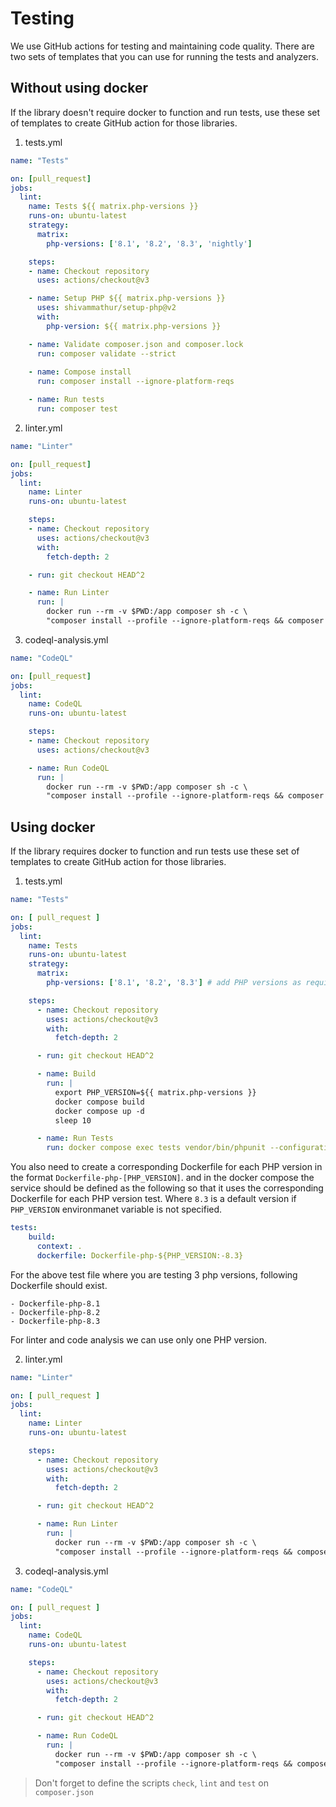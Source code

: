 # Testing

We use GitHub actions for testing and maintaining code quality. There are two sets of templates that you can use for running the tests and analyzers.

## Without using docker

If the library doesn't require docker to function and run tests, use these set of templates to create GitHub action for those libraries.

1. tests.yml

```yml
name: "Tests"

on: [pull_request]
jobs:
  lint:
    name: Tests ${{ matrix.php-versions }}
    runs-on: ubuntu-latest
    strategy:
      matrix:
        php-versions: ['8.1', '8.2', '8.3', 'nightly']

    steps:
    - name: Checkout repository
      uses: actions/checkout@v3

    - name: Setup PHP ${{ matrix.php-versions }}
      uses: shivammathur/setup-php@v2
      with:
        php-version: ${{ matrix.php-versions }}

    - name: Validate composer.json and composer.lock
      run: composer validate --strict
    
    - name: Compose install
      run: composer install --ignore-platform-reqs

    - name: Run tests
      run: composer test
```

2. linter.yml

```yml
name: "Linter"

on: [pull_request]
jobs:
  lint:
    name: Linter
    runs-on: ubuntu-latest

    steps:
    - name: Checkout repository
      uses: actions/checkout@v3
      with:
        fetch-depth: 2

    - run: git checkout HEAD^2

    - name: Run Linter
      run: |
        docker run --rm -v $PWD:/app composer sh -c \
        "composer install --profile --ignore-platform-reqs && composer lint"
```

3. codeql-analysis.yml

```yml
name: "CodeQL"

on: [pull_request]
jobs:
  lint:
    name: CodeQL
    runs-on: ubuntu-latest

    steps:
    - name: Checkout repository
      uses: actions/checkout@v3

    - name: Run CodeQL
      run: |
        docker run --rm -v $PWD:/app composer sh -c \
        "composer install --profile --ignore-platform-reqs && composer check"
```


## Using docker

If the library requires docker to function and run tests use these set of templates to create GitHub action for those libraries.

1. tests.yml

```yaml
name: "Tests"

on: [ pull_request ]
jobs:
  lint:
    name: Tests
    runs-on: ubuntu-latest
    strategy:
      matrix:
        php-versions: ['8.1', '8.2', '8.3'] # add PHP versions as required

    steps:
      - name: Checkout repository
        uses: actions/checkout@v3
        with:
          fetch-depth: 2

      - run: git checkout HEAD^2

      - name: Build
        run: |
          export PHP_VERSION=${{ matrix.php-versions }}
          docker compose build
          docker compose up -d
          sleep 10

      - name: Run Tests
        run: docker compose exec tests vendor/bin/phpunit --configuration phpunit.xml
```

You also need to create a corresponding Dockerfile for each PHP version in the format `Dockerfile-php-[PHP_VERSION]`. and in the docker compose the service should be defined as the following so that it uses the corresponding Dockerfile for each PHP version test. Where `8.3` is a default version if `PHP_VERSION` environmanet variable is not specified.

```yml
tests:
    build:
      context: .
      dockerfile: Dockerfile-php-${PHP_VERSION:-8.3}
```

For the above test file where you are testing 3 php versions, following Dockerfile should exist.

```
- Dockerfile-php-8.1
- Dockerfile-php-8.2
- Dockerfile-php-8.3
```

For linter and code analysis we can use only one PHP version.

2. linter.yml

```yml
name: "Linter"

on: [ pull_request ]
jobs:
  lint:
    name: Linter
    runs-on: ubuntu-latest

    steps:
      - name: Checkout repository
        uses: actions/checkout@v3
        with:
          fetch-depth: 2

      - run: git checkout HEAD^2

      - name: Run Linter
        run: |
          docker run --rm -v $PWD:/app composer sh -c \
          "composer install --profile --ignore-platform-reqs && composer lint"
```

3. codeql-analysis.yml

```yml
name: "CodeQL"

on: [ pull_request ]
jobs:
  lint:
    name: CodeQL
    runs-on: ubuntu-latest

    steps:
      - name: Checkout repository
        uses: actions/checkout@v3
        with:
          fetch-depth: 2

      - run: git checkout HEAD^2

      - name: Run CodeQL
        run: |
          docker run --rm -v $PWD:/app composer sh -c \
          "composer install --profile --ignore-platform-reqs && composer check"
```

> Don't forget to define the scripts `check`, `lint` and `test` on `composer.json`
